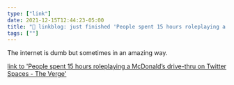 ```yaml
---
type: ["link"]
date: 2021-12-15T12:44:23-05:00
title: "🔗 linkblog: just finished 'People spent 15 hours roleplaying a McDonald’s drive-thru on Twitter Spaces - The Verge'"
tags: [""]
---
```

The internet is dumb but sometimes in an amazing way.
 
[link to 'People spent 15 hours roleplaying a McDonald’s drive-thru on Twitter Spaces - The Verge'](https://www.theverge.com/2021/12/15/22837711/twitter-spaces-mcdonalds-roleplay)

